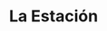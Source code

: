 ---
title: La Estación
nombre_comunidad: La Estación
municipio: Colosó
departamento: Sucre
descripcion: >-
  La historia de La Estación se remonta a los años 30. Según relatos de sus
  habitantes, existían dos grandes fincas (Paraíso y la estación) pertenecientes
  a famosos hacendados de la región, quienes permitieron a los campesinos de
  veredas aledañas, invadir sus tierras para luego venderlas al INCORA quedando
  bajo posesión de los “invasores”.  La Estación lleva su nombre gracias a un
  puesto de teléfono que quedaba en esta finca, donde las personas de fincas
  cercanas acudían para comunicarse con sus familiares, pues era el único puesto
  de acceso donde la señal posibilitaba las llamadas. 
num_personas: 321
num_familias: 125
min_distancia_casco_urbano: 8
km_distancia_casco_urbano: 9
vias_acceso: 'Via en regular estado, sin pavimentar,  desde Sincelejo son 34 km.  '
infraestructura_comunitaria:
  - Centro Educativo hasta 5°
  - ' Parque en buen estado'
  - ' Cancha en regular estado'
notas_infraestructura_comunitaria: null
liderazgo_comunidad: []
inclusion_diversidad_genero: null
comentarios_conectividad: null
punto_SOLE: IE Bajo Don Juan en La Estación
comentarios_punto_SOLE:
  - https://padlet.com/comunidadlaestacion2023/sole-la-estaci-n-19qbswculw6zusky
ppales_actividades_economicas_vocacion_productiva: []
comentarios_ppales_actividades_economicas_vocacion_productiva: null
comunidad_sostenible_uso_suelo: null
org_con_proyeccion: []
servicios_publicos_comunidades_focalizadas: []
comunidades_focalizadas_educacion_infraestructura_educativa: []
comunidades_focalizadas_practicas_organizativas: []
conectividad_minima: Regular
iniciativas_priorizadas: []
org_focalizada: []
riesgo: null
otros_programas_USAID:
  - 'no'
alianzas_colaboradores: []
posibilidad_iniciativas_conjuntas_aliados_2: []
actividades_ocio: []
medios_comunicacion_narrativas_locales: []
num_visitas_realizadas: null
num_diagnosticos_rurales_participativos_realizados: null
infraestructura_salud_atencion_psicosocial: []
notas_infraestructura_salud_atencion_psicosocial: >-
  La atención de urgencias, medicina general y odontología se brinda en la
  cabecera municipal.
num_visitas_predio: null
url: /reportes/la-estacion
layout: comunidad
download_file: /reportes/la-estacion.pdf

---